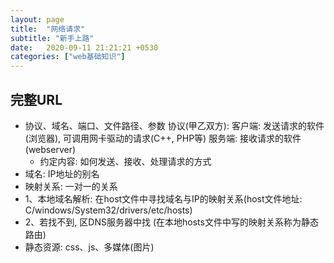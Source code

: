 ```yaml
---
layout: page
title:  "网络请求"
subtitle: "新手上路"
date:   2020-09-11 21:21:21 +0530
categories: ["web基础知识"]
---
```


## 完整URL

-  协议、域名、端口、文件路径、参数
协议(甲乙双方): 客户端: 发送请求的软件(浏览器), 可调用网卡驱动的请求(C++, PHP等)  服务端: 接收请求的软件(webserver)
   -  约定内容: 如何发送、接收、处理请求的方式 
-  域名: IP地址的别名  
-  映射关系: 一对一的关系
- 1、本地域名解析: 在host文件中寻找域名与IP的映射关系(host文件地址: C/windows/System32/drivers/etc/hosts)
- 2、若找不到, 区DNS服务器中找 (在本地hosts文件中写的映射关系称为静态路由)
-  静态资源: css、js、多媒体(图片)